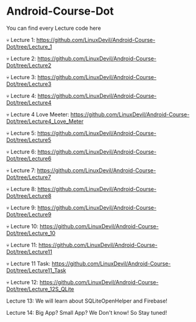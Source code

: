 # Android-Course-Dot

You can find every Lecture code here

💀 Lecture 1:
https://github.com/LinuxDevil/Android-Course-Dot/tree/Lecture_1

💀 Lecture 2:
https://github.com/LinuxDevil/Android-Course-Dot/tree/Lecture2

💀 Lecture 3:
https://github.com/LinuxDevil/Android-Course-Dot/tree/Lecture3

💀 Lecture 4:
https://github.com/LinuxDevil/Android-Course-Dot/tree/Lecture4

💀 Lecture 4 Love Meeter:
https://github.com/LinuxDevil/Android-Course-Dot/tree/Lecture4_Love_Meter

💀 Lecture 5:
https://github.com/LinuxDevil/Android-Course-Dot/tree/Lecture5

💀 Lecture 6:
https://github.com/LinuxDevil/Android-Course-Dot/tree/Lecture6

💀 Lecture 7:
https://github.com/LinuxDevil/Android-Course-Dot/tree/Lecture7

💀 Lecture 8:
https://github.com/LinuxDevil/Android-Course-Dot/tree/Lecture8

💀 Lecture 9:
https://github.com/LinuxDevil/Android-Course-Dot/tree/Lecture9

💀 Lecture 10:
https://github.com/LinuxDevil/Android-Course-Dot/tree/Lecture_10

💀 Lecture 11:
https://github.com/LinuxDevil/Android-Course-Dot/tree/Lecture11

💀 Lecture 11 Task:
https://github.com/LinuxDevil/Android-Course-Dot/tree/Lecture11_Task

💀 Lecture 12:
https://github.com/LinuxDevil/Android-Course-Dot/tree/Lecture_12S_QLite

Lecture 13: We will learn about SQLiteOpenHelper and Firebase!

Lecture 14: Big App? Small App? We Don't know! So Stay tuned!
